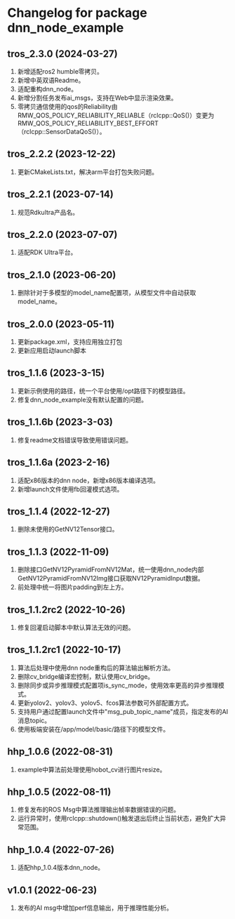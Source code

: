 # Changelog for package dnn_node_example

tros_2.3.0 (2024-03-27)
------------------
1. 新增适配ros2 humble零拷贝。
2. 新增中英双语Readme。
3. 适配重构dnn_node。
4. 新增分割任务发布ai_msgs，支持在Web中显示渲染效果。
5. 零拷贝通信使用的qos的Reliability由RMW_QOS_POLICY_RELIABILITY_RELIABLE（rclcpp::QoS()）变更为RMW_QOS_POLICY_RELIABILITY_BEST_EFFORT（rclcpp::SensorDataQoS()）。

tros_2.2.2 (2023-12-22)
------------------
1. 更新CMakeLists.txt，解决arm平台打包失败问题。

tros_2.2.1 (2023-07-14)
------------------
1. 规范Rdkultra产品名。

tros_2.2.0 (2023-07-07)
------------------
1. 适配RDK Ultra平台。

tros_2.1.0 (2023-06-20)
------------------
1. 删除针对于多模型的model_name配置项，从模型文件中自动获取model_name。


tros_2.0.0 (2023-05-11)
------------------
1. 更新package.xml，支持应用独立打包
2. 更新应用启动launch脚本


tros_1.1.6 (2023-3-15)
------------------
1. 更新示例使用的路径，统一个平台使用/opt路径下的模型路径。
2. 修复dnn_node_example没有默认配置的问题。


tros_1.1.6b (2023-3-03)
------------------
1. 修复readme文档错误导致使用错误问题。


tros_1.1.6a (2023-2-16)
------------------
1. 适配x86版本的dnn node，新增x86版本编译选项。
2. 新增launch文件使用fb回灌模式选项。


tros_1.1.4 (2022-12-27)
------------------
1. 删除未使用的GetNV12Tensor接口。


tros_1.1.3 (2022-11-09)
------------------
1. 删除接口GetNV12PyramidFromNV12Mat，统一使用dnn_node内部GetNV12PyramidFromNV12Img接口获取NV12PyramidInput数据。
2. 前处理中统一将图片padding到左上方。


tros_1.1.2rc2 (2022-10-26)
------------------
1. 修复回灌启动脚本中默认算法无效的问题。


tros_1.1.2rc1 (2022-10-17)
------------------
1. 算法后处理中使用dnn node重构后的算法输出解析方法。
2. 删除cv_bridge编译宏控制，默认使用cv_bridge。
3. 删除同步或异步推理模式配置项is_sync_mode，使用效率更高的异步推理模式。
4. 更新yolov2、yolov3、yolov5、fcos算法参数可外部配置方式。
5. 支持用户通过配置launch文件中"msg_pub_topic_name"成员，指定发布的AI消息topic。
6. 使用板端安装在/app/model/basic/路径下的模型文件。


hhp_1.0.6 (2022-08-31)
------------------
1. example中算法前处理使用hobot_cv进行图片resize。

hhp_1.0.5 (2022-08-11)
------------------
1. 修复发布的ROS Msg中算法推理输出帧率数据错误的问题。
2. 运行异常时，使用rclcpp::shutdown()触发退出后终止当前状态，避免扩大异常范围。


hhp_1.0.4 (2022-07-26)
------------------
1. 适配hhp_1.0.4版本dnn_node。


v1.0.1 (2022-06-23)
------------------
1. 发布的AI msg中增加perf信息输出，用于推理性能分析。
